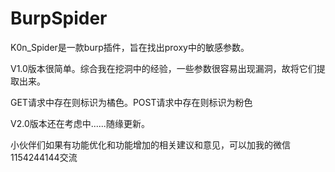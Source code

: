 # BurpSpider
K0n_Spider是一款burp插件，旨在找出proxy中的敏感参数。

V1.0版本很简单。综合我在挖洞中的经验，一些参数很容易出现漏洞，故将它们提取出来。

GET请求中存在则标识为橘色。POST请求中存在则标识为粉色

V2.0版本还在考虑中......随缘更新。

小伙伴们如果有功能优化和功能增加的相关建议和意见，可以加我的微信1154244144交流
